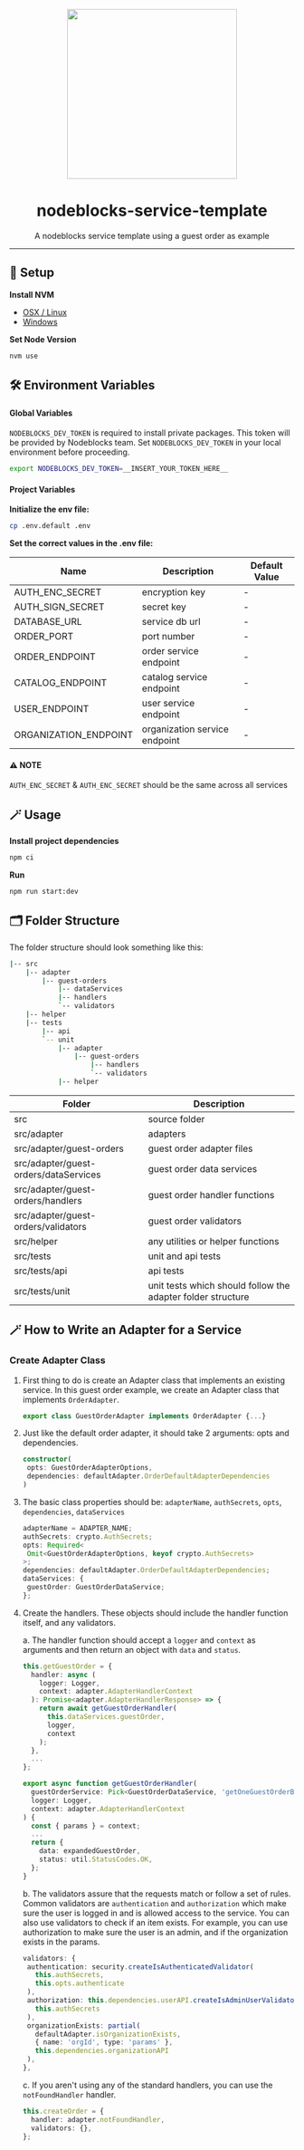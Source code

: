 <p align="center"><img width="300px" src="docs/logo.png" />
</p>
<h1 align="center" >nodeblocks-service-template</h1>
<p align="center">A nodeblocks service template using a guest order as example</p>

---

## 🔰 Setup

**Install NVM**

- [OSX / Linux](https://github.com/nvm-sh/nvm#installing-and-updating)
- [Windows](https://github.com/coreybutler/nvm-windows)

**Set Node Version**

```sh
nvm use
```

## 🛠 Environment Variables

#### Global Variables

`NODEBLOCKS_DEV_TOKEN` is required to install private packages. This token will be provided by Nodeblocks team. Set `NODEBLOCKS_DEV_TOKEN` in your local environment before proceeding.

```sh
export NODEBLOCKS_DEV_TOKEN=__INSERT_YOUR_TOKEN_HERE__
```

#### Project Variables

**Initialize the env file:**

```sh
cp .env.default .env
```

**Set the correct values in the .env file:**

| Name                  | Description                   | Default Value |
| --------------------- | ----------------------------- | ------------- |
| AUTH_ENC_SECRET       | encryption key                | -             |
| AUTH_SIGN_SECRET      | secret key                    | -             |
| DATABASE_URL          | service db url                | -             |
| ORDER_PORT            | port number                   | -             |
| ORDER_ENDPOINT        | order service endpoint        | -             |
| CATALOG_ENDPOINT      | catalog service endpoint      | -             |
| USER_ENDPOINT         | user service endpoint         | -             |
| ORGANIZATION_ENDPOINT | organization service endpoint | -             |

#### ⚠️ NOTE

`AUTH_ENC_SECRET` & `AUTH_ENC_SECRET` should be the same across all services

## 🪄 Usage

**Install project dependencies**

```sh
npm ci
```

**Run**

```sh
npm run start:dev
```

## 🗂️ Folder Structure
The folder structure should look something like this:
```bash
|-- src
    |-- adapter
        |-- guest-orders
            |-- dataServices
            |-- handlers
            `-- validators
    |-- helper
    |-- tests
        |-- api
        `-- unit
            |-- adapter
                |-- guest-orders
                    |-- handlers
                    `-- validators
            |-- helper
```
| Folder                                | Description                                                 |
| ------------------------------------- | ----------------------------------------------------------- |
| src                                   | source folder                                               |
| src/adapter                           | adapters                                                    |
| src/adapter/guest-orders              | guest order adapter files                                   |
| src/adapter/guest-orders/dataServices | guest order data services                                   |
| src/adapter/guest-orders/handlers     | guest order handler functions                               |
| src/adapter/guest-orders/validators   | guest order validators                                      |
| src/helper                            | any utilities or helper functions                           |
| src/tests                             | unit and api tests                                          |
| src/tests/api                         | api tests                                                   |
| src/tests/unit                        | unit tests which should follow the adapter folder structure |


## 🪄 How to Write an Adapter for a Service

### Create Adapter Class

1. First thing to do is create an Adapter class that implements an existing service. In this guest order example, we create an Adapter class that implements `OrderAdapter`.

   ```typescript
   export class GuestOrderAdapter implements OrderAdapter {...}
   ```

2. Just like the default order adapter, it should take 2 arguments: opts and dependencies.

   ```typescript
   constructor(
    opts: GuestOrderAdapterOptions,
    dependencies: defaultAdapter.OrderDefaultAdapterDependencies
   )
   ```

3. The basic class properties should be: `adapterName`, `authSecrets`, `opts`, `dependencies`, `dataServices`

   ```typescript
   adapterName = ADAPTER_NAME;
   authSecrets: crypto.AuthSecrets;
   opts: Required<
    Omit<GuestOrderAdapterOptions, keyof crypto.AuthSecrets>
   >;
   dependencies: defaultAdapter.OrderDefaultAdapterDependencies;
   dataServices: {
    guestOrder: GuestOrderDataService;
   };
   ```

4. Create the handlers. These objects should include the handler function itself, and any validators.

    a. The handler function should accept a `logger` and `context` as arguments and then return an object with `data` and `status`.

    ```typescript
    this.getGuestOrder = {
      handler: async (
        logger: Logger,
        context: adapter.AdapterHandlerContext
      ): Promise<adapter.AdapterHandlerResponse> => {
        return await getGuestOrderHandler(
          this.dataServices.guestOrder,
          logger,
          context
        );
      },
      ...
    };
    ```

    ```typescript
    export async function getGuestOrderHandler(
      guestOrderService: Pick<GuestOrderDataService, 'getOneGuestOrderByOrgId' | 'prepareGuestOrderResponse'>,
      logger: Logger,
      context: adapter.AdapterHandlerContext
    ) {
      const { params } = context;
      ...
      return {
        data: expandedGuestOrder,
        status: util.StatusCodes.OK,
      };
    }
    ```

    b. The validators assure that the requests match or follow a set of rules. Common validators are `authentication` and `authorization` which make sure the user is logged in and is allowed access to the service. You can also use validators to check if an item exists. For example, you can use authorization to make sure the user is an admin, and if the organization exists in the params.

    ```typescript
    validators: {
     authentication: security.createIsAuthenticatedValidator(
       this.authSecrets,
       this.opts.authenticate
     ),
     authorization: this.dependencies.userAPI.createIsAdminUserValidator(
       this.authSecrets
     ),
     organizationExists: partial(
       defaultAdapter.isOrganizationExists,
       { name: 'orgId', type: 'params' },
       this.dependencies.organizationAPI
     ),
    },
    ```

    c. If you aren't using any of the standard handlers, you can use the `notFoundHandler` handler.
    ```typescript
    this.createOrder = {
      handler: adapter.notFoundHandler,
      validators: {},
    };
    ```